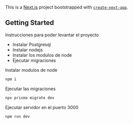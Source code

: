 This is a [Next.js](https://nextjs.org) project bootstrapped with [`create-next-app`](https://nextjs.org/docs/app/api-reference/cli/create-next-app).

## Getting Started
Instrucciones para poder levantar el proyecto

<ul>
    <li>Instalar Postgresql</li>
    <li>Instalar nodejs</li>
    <li>Instalar los modulos de node</li>
    <li>Ejecutar migraciones</li>
</ul>

Instalar modulos de node
```bash
npm i
```

Ejecutar las migraciones
```bash
npx prisma migrate dev
```

Ejecutar servidor en el puerto 3000
```bash
npm run dev
```
